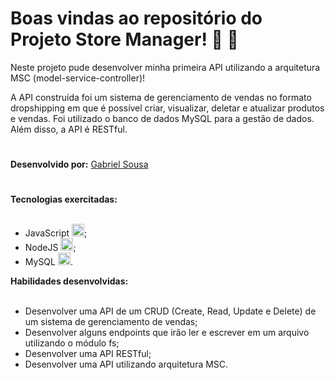 # Boas vindas ao repositório do Projeto Store Manager! :convenience_store: :notebook:

Neste projeto pude desenvolver minha primeira API utilizando a arquitetura MSC (model-service-controller)!

A API construída foi um sistema de gerenciamento de vendas no formato dropshipping em que é possível criar, visualizar, deletar e atualizar produtos e vendas. Foi utilizado o banco de dados MySQL para a gestão de dados. Além disso, a API é RESTful.
 #

<strong>Desenvolvido por:</strong> [Gabriel Sousa](https://www.linkedin.com/in/gabriel-dev-biotec/)</br>
#

<summary><strong>Tecnologias exercitadas:</strong></summary><br />
  
 * JavaScript <img src="https://cdn.jsdelivr.net/gh/devicons/devicon/icons/javascript/javascript-original.svg" width="20" height="20"/>;
 * NodeJS <img src="https://cdn.jsdelivr.net/gh/devicons/devicon/icons/nodejs/nodejs-original.svg" width="20" height="20"/>;
 * MySQL <img src="https://cdn.jsdelivr.net/gh/devicons/devicon/icons/mysql/mysql-original.svg" width="20" height="20"/>.
 
 <summary><strong>Habilidades desenvolvidas:</strong></summary><br />

 * Desenvolver uma API de um CRUD (Create, Read, Update e Delete) de um sistema de gerenciamento de vendas;
 * Desenvolver alguns endpoints que irão ler e escrever em um arquivo utilizando o módulo fs;
 * Desenvolver uma API RESTful;
 * Desenvolver uma API utilizando arquitetura MSC.
